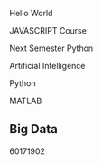 Hello World

JAVASCRIPT Course

Next Semester Python

Artificial Intelligence

Python

MATLAB 
## Big Data

60171902
